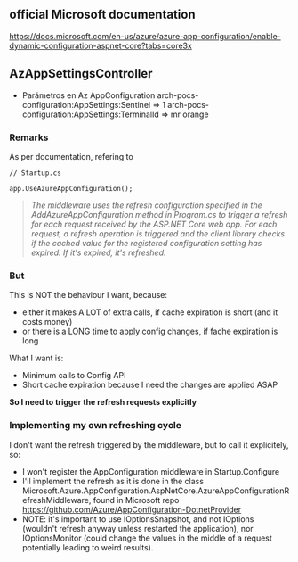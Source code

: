 ## official Microsoft documentation
https://docs.microsoft.com/en-us/azure/azure-app-configuration/enable-dynamic-configuration-aspnet-core?tabs=core3x

## AzAppSettingsController
- Parámetros en Az AppConfiguration
arch-pocs-configuration:AppSettings:Sentinel => 1
arch-pocs-configuration:AppSettings:TerminalId => mr orange

### Remarks
As per documentation, refering to 
```
// Startup.cs

app.UseAzureAppConfiguration();
```

> _The middleware uses the refresh configuration specified in the AddAzureAppConfiguration method in Program.cs to trigger a refresh for each request received by the ASP.NET Core web app. For each request, a refresh operation is triggered and the client library checks if the cached value for the registered configuration setting has expired. If it's expired, it's refreshed._

### But
This is NOT the behaviour I want, because:
- either it makes A LOT of extra calls, if cache expiration is short (and it costs money)
- or there is a LONG time to apply config changes, if fache expiration is long

What I want is:
- Minimum calls to Config API 
- Short cache expiration because I need the changes are applied ASAP

**So I need to trigger the refresh requests explicitly**

### Implementing my own refreshing cycle
I don't want the refresh triggered by the middleware, but to call it explicitely, so:
- I won't register the AppConfiguration middleware in Startup.Configure
- I'll implement the refresh as it is done in the class Microsoft.Azure.AppConfiguration.AspNetCore.AzureAppConfigurationRefreshMiddleware, found in Microsoft repo https://github.com/Azure/AppConfiguration-DotnetProvider
- NOTE: it's important to use IOptionsSnapshot, and not IOptions (wouldn't refresh anyway unless restarted the application), nor IOptionsMonitor (could change the values in the middle of a request potentially leading to weird results).

